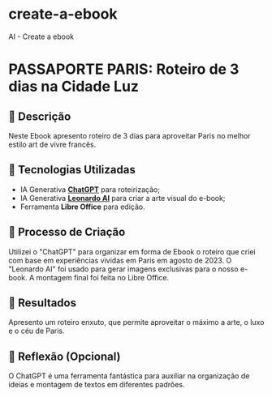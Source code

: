 # create-a-ebook
AI - Create a ebook
# PASSAPORTE PARIS: Roteiro de 3 dias na Cidade Luz

## 📒 Descrição
Neste Ebook apresento roteiro de 3 dias para aproveitar Paris no melhor estilo art de vivre francês.

## 🤖 Tecnologias Utilizadas
- IA Generativa **[ChatGPT](https://chat.openai.com)** para roteirização;
- IA Generativa **[Leonardo AI](https://leonardo.ai)** para criar a arte visual do e-book;
- Ferramenta **Libre Office** para edição.

## 🧐 Processo de Criação
Utilizei o "ChatGPT" para organizar em forma de Ebook o roteiro que criei com base em experiências vividas em Paris em agosto de 2023. O "Leonardo AI" foi usado para gerar imagens exclusivas para o nosso e-book. A montagem final foi feita no Libre Office.

## 🚀 Resultados
Apresento um roteiro enxuto, que permite aproveitar o máximo a arte, o luxo e o céu de Paris.

## 💭 Reflexão (Opcional)
O ChatGPT é uma ferramenta fantástica para auxíliar na organização de ideias e montagem de textos em diferentes padrões.
